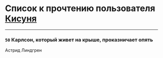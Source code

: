 # Список к прочтению пользователя [Кисуня](http://vk.com/id272786341)
---

### `50` Карлсон, который живет на крыше, проказничает опять
Астрид Линдгрен

